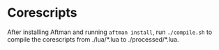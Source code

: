 # Corescripts

After installing Aftman and running `aftman install`, run `./compile.sh` to compile the corescripts from ./lua/\*.lua to ./processed/\*.lua.
